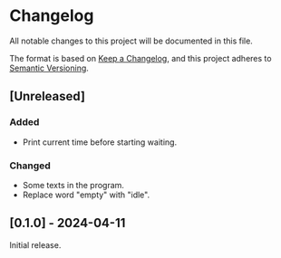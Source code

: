 # Changelog

All notable changes to this project will be documented in this file.

The format is based on [Keep a Changelog](https://keepachangelog.com/en/1.1.0/),
and this project adheres to [Semantic Versioning](https://semver.org/spec/v2.0.0.html).

## [Unreleased]
### Added
- Print current time before starting waiting.
### Changed
- Some texts in the program.
- Replace word "empty" with "idle".

## [0.1.0] - 2024-04-11

Initial release.